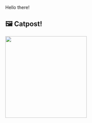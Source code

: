 Hello there!



## 🖼️ Catpost!

<sub>
    <img src="https://cdn2.thecatapi.com/images/MTYxMjY2MA.jpg" height="256">
</sub>

